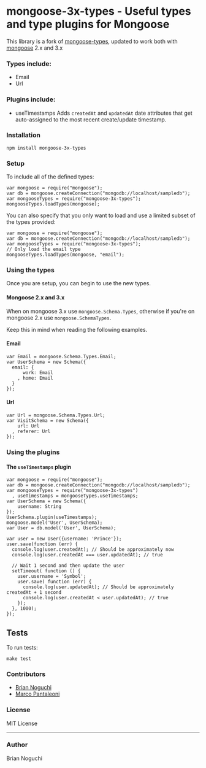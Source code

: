 mongoose-3x-types - Useful types and type plugins for Mongoose
=================

This library is a fork of [mongoose-types](http://github.com/bnoguchi/mongoose-types), updated to work both with [mongoose](http://mongoosejs.com) 2.x and 3.x

### Types include:

- Email
- Url

### Plugins include:

- useTimestamps
  Adds `createdAt` and `updatedAt` date attributes that get auto-assigned to the most recent create/update timestamp.

### Installation
    npm install mongoose-3x-types

### Setup

To include all of the defined types:

    var mongoose = require("mongoose");
    var db = mongoose.createConnection("mongodb://localhost/sampledb");
    var mongooseTypes = require("mongoose-3x-types");
    mongooseTypes.loadTypes(mongoose);

You can also specify that you only want to load and use a limited subset of the types provided:

    var mongoose = require("mongoose");
    var db = mongoose.createConnection("mongodb://localhost/sampledb");
    var mongooseTypes = require("mongoose-3x-types");
    // Only load the email type
    mongooseTypes.loadTypes(mongoose, "email");

### Using the types

Once you are setup, you can begin to use the new types.

#### Mongoose 2.x and 3.x

When on mongoose 3.x use `mongoose.Schema.Types`, otherwise if you're on mongoose 2.x use `mongoose.SchemaTypes`.

Keep this in mind when reading the following examples.

#### Email

    var Email = mongoose.Schema.Types.Email;
    var UserSchema = new Schema({
      email: {
          work: Email
        , home: Email
      }
    });

#### Url

    var Url = mongoose.Schema.Types.Url;
    var VisitSchema = new Schema({
        url: Url
      , referer: Url
    });

### Using the plugins

#### The `useTimestamps` plugin

    var mongoose = require("mongoose");
    var db = mongoose.createConnection("mongodb://localhost/sampledb");
    var mongooseTypes = require("mongoose-3x-types")
      , useTimestamps = mongooseTypes.useTimestamps;
    var UserSchema = new Schema({
        username: String
    });
    UserSchema.plugin(useTimestamps);
    mongoose.model('User', UserSchema);
    var User = db.model('User', UserSchema);
    
    var user = new User({username: 'Prince'});
    user.save(function (err) {
      console.log(user.createdAt); // Should be approximately now
      console.log(user.createdAt === user.updatedAt); // true

      // Wait 1 second and then update the user
      setTimeout( function () {
        user.username = 'Symbol';
        user.save( function (err) {
          console.log(user.updatedAt); // Should be approximately createdAt + 1 second
          console.log(user.createdAt < user.updatedAt); // true
        });
      }, 1000);
    });

## Tests

To run tests:

    make test

### Contributors

- [Brian Noguchi](https://github.com/bnoguchi)
- [Marco Pantaleoni](https://github.com/panta)

### License

MIT License

---
### Author

Brian Noguchi
